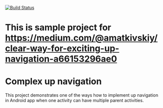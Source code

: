 [![Build Status](https://travis-ci.org/amatkivskiy/complex-up-navigation.svg?branch=master)](https://travis-ci.org/amatkivskiy/complex-up-navigation)

# This is sample project for https://medium.com/@amatkivskiy/clear-way-for-exciting-up-navigation-a66153296ae0

# Complex up navigation
This project demonstrates one of the ways how to implement up navigation in Android app when one activity can have multiple parent activities.
